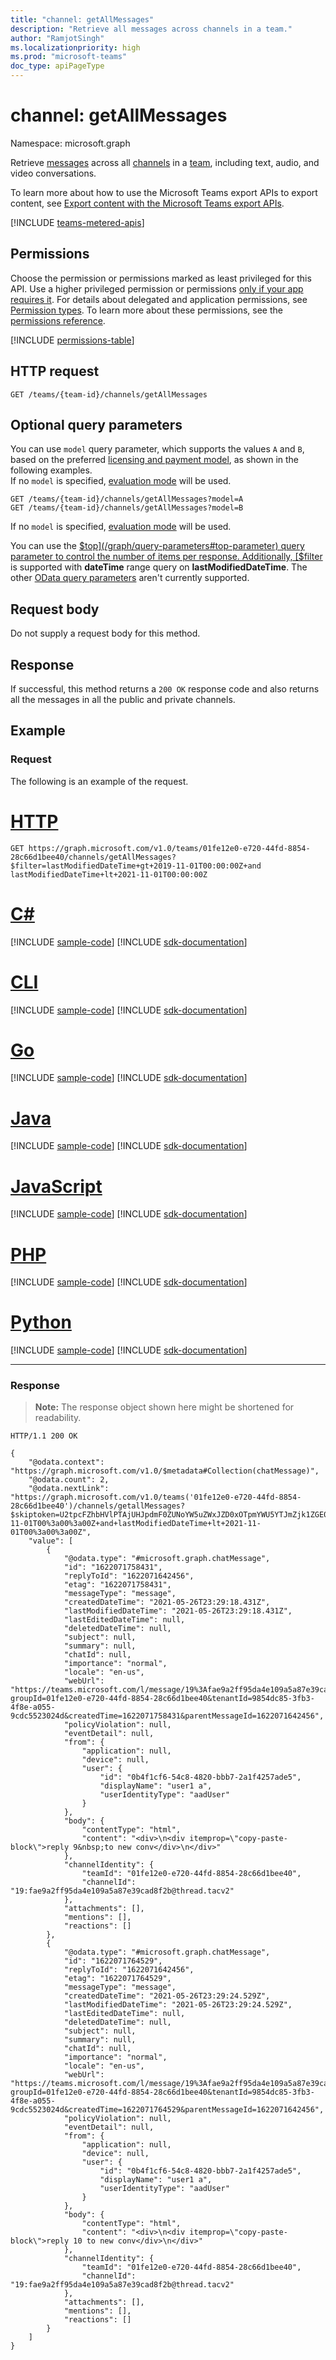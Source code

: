```yaml
---
title: "channel: getAllMessages"
description: "Retrieve all messages across channels in a team."
author: "RamjotSingh"
ms.localizationpriority: high
ms.prod: "microsoft-teams"
doc_type: apiPageType
---
```


# channel: getAllMessages

Namespace: microsoft.graph

Retrieve [messages](../resources/chatmessage.md) across all [channels](../resources/channel.md) in a [team](../resources/team.md), including text, audio, and video conversations.

To learn more about how to use the Microsoft Teams export APIs to export content, see [Export content with the Microsoft Teams export APIs](/microsoftteams/export-teams-content).

[!INCLUDE [teams-metered-apis](../../includes/teams-metered-apis.md)]

## Permissions

Choose the permission or permissions marked as least privileged for this API. Use a higher privileged permission or permissions [only if your app requires it](/graph/permissions-overview#best-practices-for-using-microsoft-graph-permissions). For details about delegated and application permissions, see [Permission types](/graph/permissions-overview#permission-types). To learn more about these permissions, see the [permissions reference](/graph/permissions-reference).

<!-- { "blockType": "permissions", "name": "channel_getallmessages" } -->
[!INCLUDE [permissions-table](../includes/permissions/channel-getallmessages-permissions.md)]

## HTTP request

<!-- { "blockType": "ignored" } -->
``` http
GET /teams/{team-id}/channels/getAllMessages
```

## Optional query parameters

You can use `model` query parameter, which supports the values `A` and `B`, based on the preferred [licensing and payment model](/graph/teams-licenses),
as shown in the following examples.  
If no `model` is specified, [evaluation mode](/graph/teams-licenses#evaluation-mode-default-requirements) will be used.

```http
GET /teams/{team-id}/channels/getAllMessages?model=A
GET /teams/{team-id}/channels/getAllMessages?model=B
```

If no `model` is specified, [evaluation mode](/graph/teams-licenses#evaluation-mode-default-requirements) will be used. 

You can use the [$top](/graph/query-parameters#top-parameter) query parameter to control the number of items per response.
Additionally, [$filter](/graph/query-parameters#filter-parameter) is supported with **dateTime** range query on **lastModifiedDateTime**. The other [OData query parameters](/graph/query-parameters) aren't currently supported.

## Request body

Do not supply a request body for this method.

## Response

If successful, this method returns a `200 OK` response code and also returns all the messages in all the public and private channels.

## Example

### Request

The following is an example of the request.



# [HTTP](#tab/http)
<!-- {
  "blockType": "request",
  "name": "channel_getallchannelmessages_1"
}-->
``` http
GET https://graph.microsoft.com/v1.0/teams/01fe12e0-e720-44fd-8854-28c66d1bee40/channels/getAllMessages?$filter=lastModifiedDateTime+gt+2019-11-01T00:00:00Z+and lastModifiedDateTime+lt+2021-11-01T00:00:00Z
```

# [C#](#tab/csharp)
[!INCLUDE [sample-code](../includes/snippets/csharp/channel-getallchannelmessages-1-csharp-snippets.md)]
[!INCLUDE [sdk-documentation](../includes/snippets/snippets-sdk-documentation-link.md)]

# [CLI](#tab/cli)
[!INCLUDE [sample-code](../includes/snippets/cli/channel-getallchannelmessages-1-cli-snippets.md)]
[!INCLUDE [sdk-documentation](../includes/snippets/snippets-sdk-documentation-link.md)]

# [Go](#tab/go)
[!INCLUDE [sample-code](../includes/snippets/go/channel-getallchannelmessages-1-go-snippets.md)]
[!INCLUDE [sdk-documentation](../includes/snippets/snippets-sdk-documentation-link.md)]

# [Java](#tab/java)
[!INCLUDE [sample-code](../includes/snippets/java/channel-getallchannelmessages-1-java-snippets.md)]
[!INCLUDE [sdk-documentation](../includes/snippets/snippets-sdk-documentation-link.md)]

# [JavaScript](#tab/javascript)
[!INCLUDE [sample-code](../includes/snippets/javascript/channel-getallchannelmessages-1-javascript-snippets.md)]
[!INCLUDE [sdk-documentation](../includes/snippets/snippets-sdk-documentation-link.md)]

# [PHP](#tab/php)
[!INCLUDE [sample-code](../includes/snippets/php/channel-getallchannelmessages-1-php-snippets.md)]
[!INCLUDE [sdk-documentation](../includes/snippets/snippets-sdk-documentation-link.md)]

# [Python](#tab/python)
[!INCLUDE [sample-code](../includes/snippets/python/channel-getallchannelmessages-1-python-snippets.md)]
[!INCLUDE [sdk-documentation](../includes/snippets/snippets-sdk-documentation-link.md)]

---

### Response
>**Note:** The response object shown here might be shortened for readability.
<!-- {
  "blockType": "response",
  "truncated": true,
  "@odata.type": "microsoft.graph.chatMessage",
  "isCollection": true
} -->
``` http
HTTP/1.1 200 OK

{
    "@odata.context": "https://graph.microsoft.com/v1.0/$metadata#Collection(chatMessage)",
    "@odata.count": 2,
    "@odata.nextLink": "https://graph.microsoft.com/v1.0/teams('01fe12e0-e720-44fd-8854-28c66d1bee40')/channels/getallMessages?$skiptoken=U2tpcFZhbHVlPTAjUHJpdmF0ZUNoYW5uZWxJZD0xOTpmYWU5YTJmZjk1ZGE0ZTEwOWE1YTg3ZTM5Y2FkOGYyYkB0aHJlYWQudGFjdjIjVXNlcklkPTBkN2M2M2QzLTEzMDYtNGVlYy04ZjIxLTU4OGE3MGZiNmVmMSNNYWlsYm94Rm9sZGVyPU1haWxGb2xkZXJzL1RlYW1DaGF0&$filter=lastModifiedDateTime+gt+2019-11-01T00%3a00%3a00Z+and+lastModifiedDateTime+lt+2021-11-01T00%3a00%3a00Z",
    "value": [
        {
            "@odata.type": "#microsoft.graph.chatMessage",
            "id": "1622071758431",
            "replyToId": "1622071642456",
            "etag": "1622071758431",
            "messageType": "message",
            "createdDateTime": "2021-05-26T23:29:18.431Z",
            "lastModifiedDateTime": "2021-05-26T23:29:18.431Z",
            "lastEditedDateTime": null,
            "deletedDateTime": null,
            "subject": null,
            "summary": null,
            "chatId": null,
            "importance": "normal",
            "locale": "en-us",
            "webUrl": "https://teams.microsoft.com/l/message/19%3Afae9a2ff95da4e109a5a87e39cad8f2b%40thread.tacv2/1622071758431?groupId=01fe12e0-e720-44fd-8854-28c66d1bee40&tenantId=9854dc85-3fb3-4f8e-a055-9cdc5523024d&createdTime=1622071758431&parentMessageId=1622071642456",
            "policyViolation": null,
            "eventDetail": null,
            "from": {
                "application": null,
                "device": null,
                "user": {
                    "id": "0b4f1cf6-54c8-4820-bbb7-2a1f4257ade5",
                    "displayName": "user1 a",
                    "userIdentityType": "aadUser"
                }
            },
            "body": {
                "contentType": "html",
                "content": "<div>\n<div itemprop=\"copy-paste-block\">reply 9&nbsp;to new conv</div>\n</div>"
            },
            "channelIdentity": {
                "teamId": "01fe12e0-e720-44fd-8854-28c66d1bee40",
                "channelId": "19:fae9a2ff95da4e109a5a87e39cad8f2b@thread.tacv2"
            },
            "attachments": [],
            "mentions": [],
            "reactions": []
        },
        {
            "@odata.type": "#microsoft.graph.chatMessage",
            "id": "1622071764529",
            "replyToId": "1622071642456",
            "etag": "1622071764529",
            "messageType": "message",
            "createdDateTime": "2021-05-26T23:29:24.529Z",
            "lastModifiedDateTime": "2021-05-26T23:29:24.529Z",
            "lastEditedDateTime": null,
            "deletedDateTime": null,
            "subject": null,
            "summary": null,
            "chatId": null,
            "importance": "normal",
            "locale": "en-us",
            "webUrl": "https://teams.microsoft.com/l/message/19%3Afae9a2ff95da4e109a5a87e39cad8f2b%40thread.tacv2/1622071764529?groupId=01fe12e0-e720-44fd-8854-28c66d1bee40&tenantId=9854dc85-3fb3-4f8e-a055-9cdc5523024d&createdTime=1622071764529&parentMessageId=1622071642456",
            "policyViolation": null,
            "eventDetail": null,
            "from": {
                "application": null,
                "device": null,
                "user": {
                    "id": "0b4f1cf6-54c8-4820-bbb7-2a1f4257ade5",
                    "displayName": "user1 a",
                    "userIdentityType": "aadUser"
                }
            },
            "body": {
                "contentType": "html",
                "content": "<div>\n<div itemprop=\"copy-paste-block\">reply 10 to new conv</div>\n</div>"
            },
            "channelIdentity": {
                "teamId": "01fe12e0-e720-44fd-8854-28c66d1bee40",
                "channelId": "19:fae9a2ff95da4e109a5a87e39cad8f2b@thread.tacv2"
            },
            "attachments": [],
            "mentions": [],
            "reactions": []
        }
    ]
}
```
